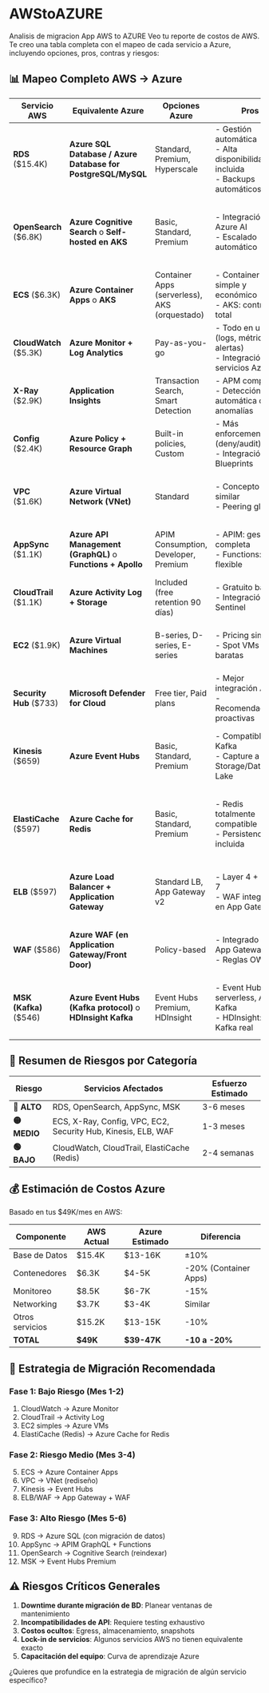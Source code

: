# AWStoAZURE
Analisis de migracion App AWS to AZURE
Veo tu reporte de costos de AWS. Te creo una tabla completa con el mapeo de cada servicio a Azure, incluyendo opciones, pros, contras y riesgos:

## 📊 Mapeo Completo AWS → Azure

| **Servicio AWS** | **Equivalente Azure** | **Opciones Azure** | **Pros** | **Contras** | **Riesgos de Migración** |
|------------------|----------------------|-------------------|----------|-------------|-------------------------|
| **RDS** ($15.4K) | **Azure SQL Database / Azure Database for PostgreSQL/MySQL** | Standard, Premium, Hyperscale | - Gestión automática<br>- Alta disponibilidad incluida<br>- Backups automáticos | - Más caro que VMs<br>- Menos control del motor | **ALTO**: Migración de datos, cambios en connection strings, posibles incompatibilidades SQL |
| **OpenSearch** ($6.8K) | **Azure Cognitive Search** o **Self-hosted en AKS** | Basic, Standard, Premium | - Integración con Azure AI<br>- Escalado automático | - No es 100% compatible con OpenSearch<br>- Requiere reescribir queries | **ALTO**: APIs diferentes, índices deben recrearse, funcionalidades específicas pueden no existir |
| **ECS** ($6.3K) | **Azure Container Apps** o **AKS** | Container Apps (serverless), AKS (orquestado) | - Container Apps: simple y económico<br>- AKS: control total | - Container Apps: menos control<br>- AKS: más complejo | **MEDIO**: Dockerfiles compatibles, pero task definitions deben reescribirse |
| **CloudWatch** ($5.3K) | **Azure Monitor + Log Analytics** | Pay-as-you-go | - Todo en uno (logs, métricas, alertas)<br>- Integración con servicios Azure | - Curva de aprendizaje<br>- KQL vs CloudWatch Insights | **BAJO**: Lógica similar, pero sintaxis de queries diferente |
| **X-Ray** ($2.9K) | **Application Insights** | Transaction Search, Smart Detection | - APM completo<br>- Detección automática de anomalías | - Requiere SDK en código | **MEDIO**: SDKs deben cambiarse, traces deben reinstrumentarse |
| **Config** ($2.4K) | **Azure Policy + Resource Graph** | Built-in policies, Custom | - Más enforcement (deny/audit)<br>- Integración con Blueprints | - Conceptos diferentes<br>- Config rules → Policy definitions | **MEDIO**: Reglas deben reescribirse en formato Policy |
| **VPC** ($1.6K) | **Azure Virtual Network (VNet)** | Standard | - Concepto similar<br>- Peering global | - Subnetting diferente<br>- NSG vs Security Groups | **MEDIO**: Arquitectura de red debe rediseñarse, CIDRs pueden cambiar |
| **AppSync** ($1.1K) | **Azure API Management (GraphQL)** o **Functions + Apollo** | APIM Consumption, Developer, Premium | - APIM: gestión completa<br>- Functions: más flexible | - No hay equivalente directo<br>- VTL debe reescribirse | **ALTO**: Resolvers VTL → JavaScript/C#, esquemas deben adaptarse |
| **CloudTrail** ($1.1K) | **Azure Activity Log + Storage** | Included (free retention 90 días) | - Gratuito básico<br>- Integración con Sentinel | - Archiving cuesta<br>- Formato diferente | **BAJO**: Conceptos similares, logs en formato diferente |
| **EC2** ($1.9K) | **Azure Virtual Machines** | B-series, D-series, E-series | - Pricing similar<br>- Spot VMs más baratas | - Tipos de instancia diferentes<br>- Naming confuso | **MEDIO**: AMIs → Images, User Data scripts compatibles, sizing debe revisarse |
| **Security Hub** ($733) | **Microsoft Defender for Cloud** | Free tier, Paid plans | - Mejor integración Azure<br>- Recomendaciones proactivas | - Más caro en tier completo | **MEDIO**: Controles deben remapear, compliance frameworks diferentes |
| **Kinesis** ($659) | **Azure Event Hubs** | Basic, Standard, Premium | - Compatible con Kafka<br>- Capture a Storage/Data Lake | - Shards → Partitions (concepto similar)<br>- SDK diferente | **MEDIO**: Código de producers/consumers debe cambiar |
| **ElastiCache** ($597) | **Azure Cache for Redis** | Basic, Standard, Premium | - Redis totalmente compatible<br>- Persistencia incluida | - Memcached no soportado<br>- Solo Redis | **BAJO** (Redis): Connection strings cambian, pero comandos iguales.<br>**ALTO** (Memcached): No hay equivalente directo |
| **ELB** ($597) | **Azure Load Balancer + Application Gateway** | Standard LB, App Gateway v2 | - Layer 4 + Layer 7<br>- WAF integrado en App Gateway | - Dos servicios vs uno<br>- Más complejo configurar | **MEDIO**: Listeners/rules deben recrearse, health checks diferentes |
| **WAF** ($586) | **Azure WAF (en Application Gateway/Front Door)** | Policy-based | - Integrado con App Gateway<br>- Reglas OWASP | - Solo en App Gateway/Front Door<br>- No standalone | **MEDIO**: Reglas custom deben reescribirse |
| **MSK (Kafka)** ($546) | **Azure Event Hubs (Kafka protocol)** o **HDInsight Kafka** | Event Hubs Premium, HDInsight | - Event Hubs: serverless, API Kafka<br>- HDInsight: Kafka real | - Event Hubs: no 100% Kafka<br>- HDInsight: más caro y complejo | **ALTO**: Si usan Kafka nativo avanzado (Streams, Connect), Event Hubs puede no ser suficiente |

## 🎯 Resumen de Riesgos por Categoría

| **Riesgo** | **Servicios Afectados** | **Esfuerzo Estimado** |
|------------|------------------------|---------------------|
| **🔴 ALTO** | RDS, OpenSearch, AppSync, MSK | 3-6 meses |
| **🟡 MEDIO** | ECS, X-Ray, Config, VPC, EC2, Security Hub, Kinesis, ELB, WAF | 1-3 meses |
| **🟢 BAJO** | CloudWatch, CloudTrail, ElastiCache (Redis) | 2-4 semanas |

## 💰 Estimación de Costos Azure

Basado en tus $49K/mes en AWS:

| **Componente** | **AWS Actual** | **Azure Estimado** | **Diferencia** |
|----------------|---------------|-------------------|---------------|
| Base de Datos | $15.4K | $13-16K | ±10% |
| Contenedores | $6.3K | $4-5K | -20% (Container Apps) |
| Monitoreo | $8.5K | $6-7K | -15% |
| Networking | $3.7K | $3-4K | Similar |
| Otros servicios | $15.2K | $13-15K | -10% |
| **TOTAL** | **$49K** | **$39-47K** | **-10 a -20%** |

## 🚀 Estrategia de Migración Recomendada

### **Fase 1: Bajo Riesgo (Mes 1-2)**
1. CloudWatch → Azure Monitor
2. CloudTrail → Activity Log
3. EC2 simples → Azure VMs
4. ElastiCache (Redis) → Azure Cache for Redis

### **Fase 2: Riesgo Medio (Mes 3-4)**
5. ECS → Azure Container Apps
6. VPC → VNet (rediseño)
7. Kinesis → Event Hubs
8. ELB/WAF → App Gateway + WAF

### **Fase 3: Alto Riesgo (Mes 5-6)**
9. RDS → Azure SQL (con migración de datos)
10. AppSync → APIM GraphQL + Functions
11. OpenSearch → Cognitive Search (reindexar)
12. MSK → Event Hubs Premium

## ⚠️ Riesgos Críticos Generales

1. **Downtime durante migración de BD**: Planear ventanas de mantenimiento
2. **Incompatibilidades de API**: Requiere testing exhaustivo
3. **Costos ocultos**: Egress, almacenamiento, snapshots
4. **Lock-in de servicios**: Algunos servicios AWS no tienen equivalente exacto
5. **Capacitación del equipo**: Curva de aprendizaje Azure

¿Quieres que profundice en la estrategia de migración de algún servicio específico?
